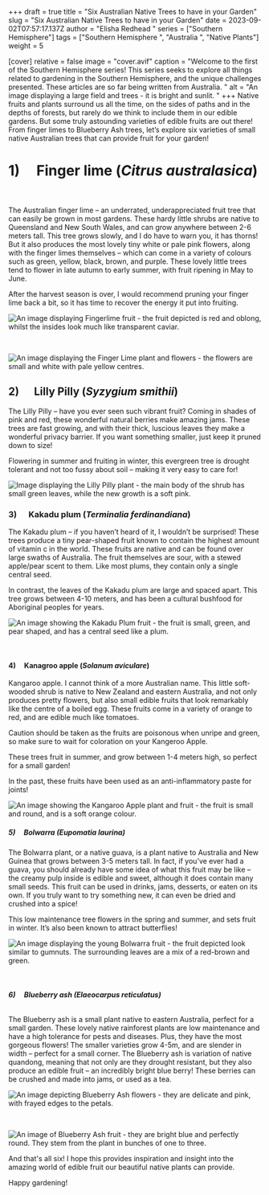 +++
draft = true
title = "Six Australian Native Trees to have in your Garden"
slug = "Six Australian Native Trees to have in your Garden"
date = 2023-09-02T07:57:17.137Z
author = "Elisha Redhead "
series = ["Southern Hemisphere"]
tags = ["Southern Hemisphere ", "Australia ", "Native Plants"]
weight = 5

[cover]
relative = false
image = "cover.avif"
caption = "Welcome to the first of the Southern Hemisphere series! This series seeks to explore all things related to gardening in the Southern Hemisphere, and the unique challenges presented. These articles are so far being written from Australia. "
alt = "An image displaying a large field and trees - it is bright and sunlit. "
+++
Native fruits and plants surround us all the time, on the sides of paths and in the depths of forests, but rarely do we think to include them in our edible gardens. But some truly astounding varieties of edible fruits are out there! From finger limes to Blueberry Ash trees, let’s explore six varieties of small native Australian trees that can provide fruit for your garden!

# **1)     Finger lime (*Citrus australasica*)**  

The Australian finger lime – an underrated, underappreciated fruit tree that can easily be grown in most gardens. These hardy little shrubs are native to Queensland and New South Wales, and can grow anywhere between 2-6 meters tall. This tree grows slowly, and I do have to warn you, it has thorns! But it also produces the most lovely tiny white or pale pink flowers, along with the finger limes themselves – which can come in a variety of colours such as green, yellow, black, brown, and purple. These lovely little trees tend to flower in late autumn to early summer, with fruit ripening in May to June.

After the harvest season is over, I would recommend pruning your finger lime back a bit, so it has time to recover the energy it put into fruiting.

![An image displaying Fingerlime fruit - the fruit depicted is red and oblong, whilst the insides look much like transparent caviar.](fingerlime-1.png)

 

![An image displaying the Finger Lime plant and flowers - the flowers are small and white with pale yellow centres. ](fingerlime-2.png)

## **2)      Lilly Pilly (*Syzygium smithii*)**  

The Lilly Pilly – have you ever seen such vibrant fruit? Coming in shades of pink and red, these wonderful natural berries make amazing jams. These trees are fast growing, and with their thick, luscious leaves they make a wonderful privacy barrier. If you want something smaller, just keep it pruned down to size!

Flowering in summer and fruiting in winter, this evergreen tree is drought tolerant and not too fussy about soil – making it very easy to care for!

![Image displaying the Lilly Pilly plant - the main body of the shrub has small green leaves, while the new growth is a soft pink.](https://lh3.googleusercontent.com/lS6thgK3m4yW7NcIwje5miW5x66JNvUOHgdun-rojOpf9lf0CdVGLDGhC9wYWxFzFOHa74MjHy90LdCTaS4FgHyPjvy-bEoy2mxZ6JfUGF5INdCZ8IKAll5nZd2aXcKhW3IdtCNvJNO_WNnDX3PaRlo)

### **3)      Kakadu plum (*Terminalia ferdinandiana*)**

The Kakadu plum – if you haven’t heard of it, I wouldn’t be surprised! These trees produce a tiny pear-shaped fruit known to contain the highest amount of vitamin c in the world. These fruits are native and can be found over large swaths of Australia. The fruit themselves are sour, with a stewed apple/pear scent to them. Like most plums, they contain only a single central seed.

In contrast, the leaves of the Kakadu plum are large and spaced apart. This tree grows between 4-10 meters, and has been a cultural bushfood for Aboriginal peoples for years.

![An image showing the Kakadu Plum fruit - the fruit is small, green, and pear shaped, and has a central seed like a plum.](kakadu.png)

  

#### **4)     Kanagroo apple (*Solanum aviculare*)**

Kangaroo apple. I cannot think of a more Australian name. This little soft-wooded shrub is native to New Zealand and eastern Australia, and not only produces pretty flowers, but also small edible fruits that look remarkably like the centre of a boiled egg. These fruits come in a variety of orange to red, and are edible much like tomatoes.

Caution should be taken as the fruits are poisonous when unripe and green, so make sure to wait for coloration on your Kangeroo Apple.

These trees fruit in summer, and grow between 1-4 meters high, so perfect for a small garden!

In the past, these fruits have been used as an anti-inflammatory paste for joints!

![An image showing the Kangaroo Apple plant and fruit - the fruit is small and round, and is a soft orange colour. ](https://lh4.googleusercontent.com/5nUcfWRupQPdkwZ9D35yD91GziFhKr-oV87Xqrnu7zw5vppLxer_cTynCIZE6UsNBbR-SmVS2mEqFkXv2f3Qwem9rBF0HpANSqzwSfnfDNIzBTkC-qInNsd1S1KS5WPB5VgWVgI_xbScf_I97zejzZY)

##### **5)     Bolwarra (*Eupomatia laurina*)**

The Bolwarra plant, or a native guava, is a plant native to Australia and New Guinea that grows between 3-5 meters tall. In fact, if you’ve ever had a guava, you should already have some idea of what this fruit may be like – the creamy pulp inside is edible and sweet, although it does contain many small seeds. This fruit can be used in drinks, jams, desserts, or eaten on its own. If you truly want to try something new, it can even be dried and crushed into a spice!

This low maintenance tree flowers in the spring and summer, and sets fruit in winter. It’s also been known to attract butterflies!

![An image displaying the young Bolwarra fruit - the fruit depicted look similar to gumnuts. The surrounding leaves are a mix of a red-brown and green. ](bolwarra.png)

 



###### **6)     Blueberry ash (*Elaeocarpus reticulatus*)**

The Blueberry ash is a small plant native to eastern Australia, perfect for a small garden. These lovely native rainforest plants are low maintenance and have a high tolerance for pests and diseases. Plus, they have the most gorgeous flowers! The smaller varieties grow 4-5m, and are slender in width – perfect for a small corner. The Blueberry ash is variation of native quandong, meaning that not only are they drought resistant, but they also produce an edible fruit – an incredibly bright blue berry! These berries can be crushed and made into jams, or used as a tea.

![An image depicting Blueberry Ash flowers - they are delicate and pink, with frayed edges to the petals.](ash-2.jpg)

   

![An image of Blueberry Ash fruit - they are bright blue and perfectly round. They stem from the plant in bunches of one to three. ](ash-3.png)



And that's all six! I hope this provides inspiration and insight into the amazing world of edible fruit our beautiful native plants can provide. 

Happy gardening!
